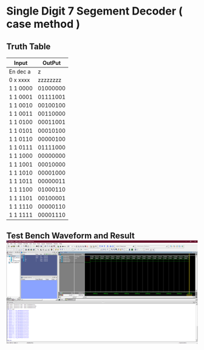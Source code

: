 #  Single Digit 7 Segement Decoder ( case method )

## Truth Table
Input | OutPut
------|-------
En dec a  | z 
0 x xxxx | zzzzzzzz
1 1 0000 | 01000000
1 1 0001 | 01111001
1 1 0010 | 00100100
1 1 0011 | 00110000
1 1 0100 | 00011001
1 1 0101 | 00010100
1 1 0110 | 00000100
1 1 0111 | 01111000
1 1 1000 | 00000000
1 1 1001 | 00010000
1 1 1010 | 00001000
1 1 1011 | 00000011
1 1 1100 | 01000110
1 1 1101 | 00100001
1 1 1110 | 00000110
1 1 1111 | 00001110
## Test Bench Waveform and Result ![image](images/test_bench.png)
